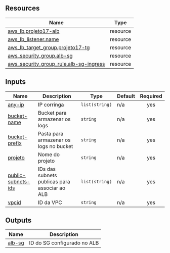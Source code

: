 ## Resources

| Name | Type |
|------|------|
| [aws_lb.projeto17-alb](https://registry.terraform.io/providers/hashicorp/aws/latest/docs/resources/lb) | resource |
| [aws_lb_listener.name](https://registry.terraform.io/providers/hashicorp/aws/latest/docs/resources/lb_listener) | resource |
| [aws_lb_target_group.projeto17-tg](https://registry.terraform.io/providers/hashicorp/aws/latest/docs/resources/lb_target_group) | resource |
| [aws_security_group.alb-sg](https://registry.terraform.io/providers/hashicorp/aws/latest/docs/resources/security_group) | resource |
| [aws_security_group_rule.alb-sg-ingress](https://registry.terraform.io/providers/hashicorp/aws/latest/docs/resources/security_group_rule) | resource |

## Inputs

| Name | Description | Type | Default | Required |
|------|-------------|------|---------|:--------:|
| <a name="input_any-ip"></a> [any-ip](#input\_any-ip) | IP corringa | `list(string)` | n/a | yes |
| <a name="input_bucket-name"></a> [bucket-name](#input\_bucket-name) | Bucket para armazenar os logs | `string` | n/a | yes |
| <a name="input_bucket-prefix"></a> [bucket-prefix](#input\_bucket-prefix) | Pasta para armazenar os logs no bucket | `string` | n/a | yes |
| <a name="input_projeto"></a> [projeto](#input\_projeto) | Nome do projeto | `string` | n/a | yes |
| <a name="input_public-subnets-ids"></a> [public-subnets-ids](#input\_public-subnets-ids) | IDs das subnets publicas para associar ao ALB | `list(string)` | n/a | yes |
| <a name="input_vpcid"></a> [vpcid](#input\_vpcid) | ID da VPC | `string` | n/a | yes |

## Outputs

| Name | Description |
|------|-------------|
| <a name="output_alb-sg"></a> [alb-sg](#output\_alb-sg) | ID do SG configurado no ALB |
